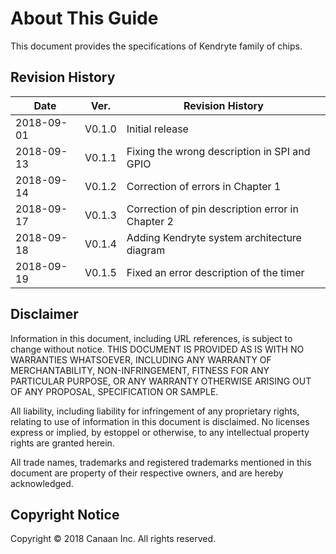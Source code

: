 # About This Guide

This document provides the specifications of Kendryte family of chips.

## Revision History

|    Date    |  Ver.  |                 Revision History                 |
| ---------- | ------ | ------------------------------------------------ |
| 2018-09-01 | V0.1.0 | Initial release                                  |
| 2018-09-13 | V0.1.1 | Fixing the wrong description in SPI and GPIO     |
| 2018-09-14 | V0.1.2 | Correction of errors in Chapter 1                |
| 2018-09-17 | V0.1.3 | Correction of pin description error in Chapter 2 |
| 2018-09-18 | V0.1.4 | Adding Kendryte system architecture diagram      |
| 2018-09-19 | V0.1.5 | Fixed an error description of the timer          |

## Disclaimer

Information in this document, including URL references, is subject to change without notice. THIS DOCUMENT IS PROVIDED AS IS WITH NO WARRANTIES WHATSOEVER, INCLUDING ANY WARRANTY OF MERCHANTABILITY, NON-INFRINGEMENT, FITNESS FOR ANY PARTICULAR PURPOSE, OR ANY WARRANTY OTHERWISE ARISING OUT OF ANY PROPOSAL, SPECIFICATION OR SAMPLE.

All liability, including liability for infringement of any proprietary rights, relating to use of information in this document is disclaimed. No licenses express or implied, by estoppel or otherwise, to any intellectual property rights are granted herein.

All trade names, trademarks and registered trademarks mentioned in this document are property of their respective owners, and are hereby acknowledged.

## Copyright Notice

Copyright © 2018 Canaan Inc. All rights reserved.